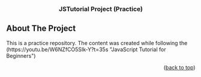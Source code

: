 <!-- Improved compatibility of back to top link: See: https://github.com/othneildrew/Best-README-Template/pull/73 -->
<a name="readme-top"></a>
<!--
*** Thanks for checking out the Best-README-Template. If you have a suggestion
*** that would make this better, please fork the repo and create a pull request
*** or simply open an issue with the tag "enhancement".
*** Don't forget to give the project a star!
*** Thanks again! Now go create something AMAZING! :D
-->

  <h3 align="center">JSTutorial Project (Practice)</h3>

<!-- ABOUT THE PROJECT -->
## About The Project

  <p align="left">
    This is a practice repository. The content was created while following the
    <br />
    (https://youtu.be/W6NZfCO5SIk-Y?t=35s "JavaScript Tutorial for Beginners")
    <br />

<p align="right">(<a href="#readme-top">back to top</a>)</p>